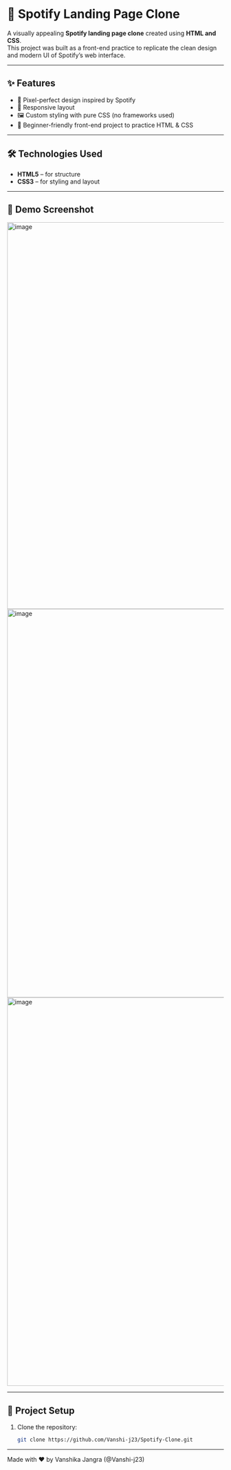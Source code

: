 # 🎵 Spotify Landing Page Clone  

A visually appealing **Spotify landing page clone** created using **HTML and CSS**.  
This project was built as a front-end practice to replicate the clean design and modern UI of Spotify’s web interface.  

---

## ✨ Features  
- 🎨 Pixel-perfect design inspired by Spotify  
- 📱 Responsive layout 
- 🖼️ Custom styling with pure CSS (no frameworks used)  
- 🔰 Beginner-friendly front-end project to practice HTML & CSS  

---

## 🛠️ Technologies Used  
- **HTML5** – for structure  
- **CSS3** – for styling and layout  

---

## 📸 Demo Screenshot  
<img width="1834" height="897" alt="image" src="https://github.com/user-attachments/assets/bbe88cdf-85f5-4184-9037-eecfc36b9c73" />
<img width="1841" height="901" alt="image" src="https://github.com/user-attachments/assets/02ce0dc8-e254-41b6-96e7-655d8179a05a" />
<img width="1840" height="901" alt="image" src="https://github.com/user-attachments/assets/ac26acee-1d24-400f-917b-1b7f921102dd" />




---

## 📂 Project Setup  
1. Clone the repository:  
   ```bash
   git clone https://github.com/Vanshi-j23/Spotify-Clone.git


---
Made with ❤️ by Vanshika Jangra (@Vanshi-j23)

